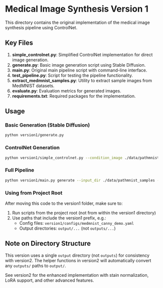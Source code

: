 # Medical Image Synthesis Version 1

This directory contains the original implementation of the medical image synthesis pipeline using ControlNet.

## Key Files

1. **simple_controlnet.py**: Simplified ControlNet implementation for direct image generation.
2. **generate.py**: Basic image generation script using Stable Diffusion.
3. **main.py**: Original main pipeline script with command-line interface.
4. **test_pipeline.py**: Script for testing the pipeline functionality.
5. **extract_medmnist_samples.py**: Utility to extract sample images from MedMNIST datasets.
6. **evaluate.py**: Evaluation metrics for generated images.
7. **requirements.txt**: Required packages for the implementation.

## Usage

### Basic Generation (Stable Diffusion)

```bash
python version1/generate.py
```

### ControlNet Generation

```bash
python version1/simple_controlnet.py --condition_image ./data/pathmnist_samples/sample_0000.png
```

### Full Pipeline

```bash
python version1/main.py generate --input_dir ./data/pathmnist_samples --output_dir ./output/pipeline
```

### Using from Project Root

After moving this code to the version1 folder, make sure to:

1. Run scripts from the project root (not from within the version1 directory)
2. Use paths that include the version1 prefix, e.g.:
   - Config files: `version1/configs/medmnist_canny_demo.yaml`
   - Output directories: `output/...` (not `outputs/...`)

## Note on Directory Structure

This version uses a single `output` directory (not `outputs`) for consistency with version2.
The helper functions in version2 will automatically convert any `outputs/` paths to `output/`.

See version2 for the enhanced implementation with stain normalization, LoRA support, and other advanced features. 